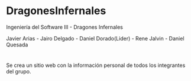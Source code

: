 # DragonesInfernales
Ingeniería del Software III - Dragones Infernales

Javier Arias -
Jairo Delgado -
Daniel Dorado(Lider) -
Rene Jalvin -
Daniel Quesada 

#
Se crea un sitio web con la información personal de todos los integrantes del grupo.
